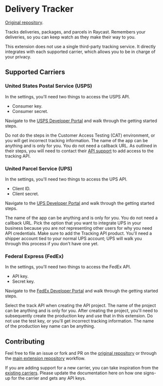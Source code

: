 # Delivery Tracker

[Original repository](https://github.com/halprin/raycast-delivery-tracker).

Tracks deliveries, packages, and parcels in Raycast.  Remembers your deliveries, so you can keep watch as they make
their way to you.

This extension does not use a single third-party tracking service.  It directly integrates with each supported carrier,
which allows you to be in charge of your privacy.

## Supported Carriers

### United States Postal Service (USPS)

In the settings, you'll need two things to access the USPS API.
- Consumer key.
- Consumer secret.

Navigate to the [USPS Developer Portal](https://developer.usps.com/) and walk through the getting started steps.

Do not do the steps in the Customer Access Testing (CAT) environment, or you will get incorrect tracking information.
The name of the app can be anything and is only for you.  You do not need a callback URL.  As outlined in their steps,
you will need to contact their [API support](mailto:APISupport@usps.gov) to add access to the tracking API.

### United Parcel Service (UPS)

In the settings, you'll need two things to access the UPS API.
- Client ID.
- Client secret.

Navigate to the [UPS Developer Portal](https://developer.ups.com/) and walk through the getting started steps.

The name of the app can be anything and is only for you.  You do not need a callback URL.  Pick the option that you want
to integrate UPS in your business because you are _not_ representing other users for why you need API credentials.  Make
sure to add the Tracking API product.  You'll need a shipper account tied to your normal UPS account; UPS will walk you
through this process if you don't have one yet.

### Federal Express (FedEx)

In the settings, you'll need two things to access the FedEx API.
- API key.
- Secret key.

Navigate to the [FedEx Developer Portal](https://developer.fedex.com/) and walk through the getting started steps.

Select the track API when creating the API project.  The name of the project can be anything and is only for you.  After
creating the project, you'll need to subsequently create the production key and use that in this extension.  Do not use
the test key, or you'll get incorrect tracking information.  The name of the production key name can be anything.

## Contributing

Feel free to file an issue or fork and PR on the
[original repository](https://github.com/halprin/raycast-delivery-tracker) or through the
[main extension repository](https://github.com/raycast/extensions) workflow.

If you are adding support for a new carrier, you can take inspiration from the [existing carriers](./src/providers).
Please update the documentation here on how one signs-up for the carrier and gets any API keys.
